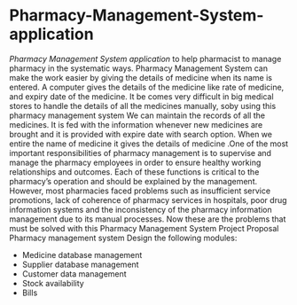 # Pharmacy-Management-System-application

*Pharmacy Management System application* to help pharmacist to manage pharmacy in the systematic ways. Pharmacy Management System can make the work easier by giving the details of medicine when its name is entered. A computer gives the details of the medicine like rate of medicine, and expiry date of the medicine. It be comes very difficult in big medical stores to handle the details of all the medicines manually, soby using this pharmacy management system We can maintain the records of all the medicines. It is fed with the information whenever new medicines are brought and it is provided with expire date with search option. When we entire the name of medicine it gives the details of medicine .One of the most important responsibilities of pharmacy management is to supervise and manage the pharmacy employees in order to ensure healthy working relationships and outcomes. Each of these functions is critical to the pharmacy’s operation and should be explained by the management. However, most pharmacies faced problems such as insufficient service promotions, lack of coherence of pharmacy services in hospitals, poor drug information systems and the inconsistency of the pharmacy information management due to its manual processes. Now these are the problems that must be solved with this Pharmacy Management System Project Proposal Pharmacy management system Design the following modules: 

* Medicine database management
* Supplier database management 
* Customer data management 
* Stock availability 
* Bills
